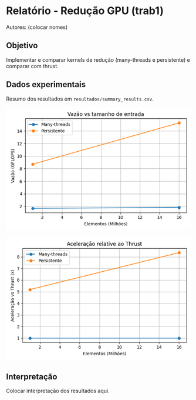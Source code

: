 # Relatório - Redução GPU (trab1)

Autores: (colocar nomes)

## Objetivo
Implementar e comparar kernels de redução (many-threads e persistente) e comparar com thrust.

## Dados experimentais
Resumo dos resultados em `resultados/summary_results.csv`.

![](../resultados/plots/vazao_vs_n.png)

![](../resultados/plots/aceleracao_vs_n.png)

## Interpretação
Colocar interpretação dos resultados aqui.
